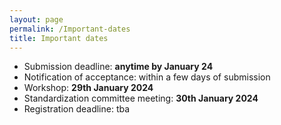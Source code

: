 ```yaml
---
layout: page
permalink: /Important-dates
title: Important dates
---
```



* Submission deadline: **anytime by January 24**
* Notification of acceptance: within a few days of submission
* Workshop: **29th January 2024**
* Standardization committee meeting: **30th January 2024**
* Registration deadline: tba
